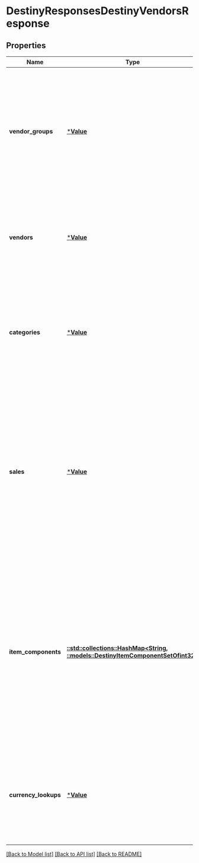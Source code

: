 # DestinyResponsesDestinyVendorsResponse

## Properties
Name | Type | Description | Notes
------------ | ------------- | ------------- | -------------
**vendor_groups** | [***Value**](Value.md) | For Vendors being returned, this will give you the information you need to group them and order them in the same way that the Bungie Companion app performs grouping. It will automatically be returned if you request the Vendors component.  COMPONENT TYPE: Vendors | [optional] [default to null]
**vendors** | [***Value**](Value.md) | The base properties of the vendor. These are keyed by the Vendor Hash, so you will get one Vendor Component per vendor returned.  COMPONENT TYPE: Vendors | [optional] [default to null]
**categories** | [***Value**](Value.md) | Categories that the vendor has available, and references to the sales therein. These are keyed by the Vendor Hash, so you will get one Categories Component per vendor returned.  COMPONENT TYPE: VendorCategories | [optional] [default to null]
**sales** | [***Value**](Value.md) | Sales, keyed by the vendorItemIndex of the item being sold. These are keyed by the Vendor Hash, so you will get one Sale Item Set Component per vendor returned.  Note that within the Sale Item Set component, the sales are themselves keyed by the vendorSaleIndex, so you can relate it to the corrent sale item definition within the Vendor&#39;s definition.  COMPONENT TYPE: VendorSales | [optional] [default to null]
**item_components** | [**::std::collections::HashMap<String, ::models::DestinyItemComponentSetOfint32>**](DestinyItemComponentSetOfint32.md) | The set of item detail components, one set of item components per Vendor. These are keyed by the Vendor Hash, so you will get one Item Component Set per vendor returned.  The components contained inside are themselves keyed by the vendorSaleIndex, and will have whatever item-level components you requested (Sockets, Stats, Instance data etc...) per item being sold by the vendor. | [optional] [default to null]
**currency_lookups** | [***Value**](Value.md) | A \&quot;lookup\&quot; convenience component that can be used to quickly check if the character has access to items that can be used for purchasing.  COMPONENT TYPE: CurrencyLookups | [optional] [default to null]

[[Back to Model list]](../README.md#documentation-for-models) [[Back to API list]](../README.md#documentation-for-api-endpoints) [[Back to README]](../README.md)


